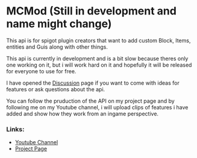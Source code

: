 # MCMod (Still in development and name might change)
This api is for spigot plugin creators that want to add custom Block, Items, entities and Guis along with other things.

This api is currently in development and is a bit slow because theres only one working on it, but i will work hard on it and hopefully it will be released for everyone to use for free.

I have opened the [Discussion](https://github.com/PandaDap2006/MCMod/discussions) page if you want to come with ideas for features or ask questions about the api.

You can follow the pruduction of the API on my project page and by following me on my Youtube channel, i will upload clips of features i have added and show how they work from an ingame perspective.

### Links:
* [Youtube Channel](https://www.youtube.com/@Focus-Development)
* [Project Page](https://github.com/users/PandaDap2006/projects/1)
